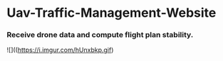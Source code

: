 # Uav-Traffic-Management-Website

### Receive drone data and compute flight plan stability.
![]((https://i.imgur.com/hUnxbkp.gif)
